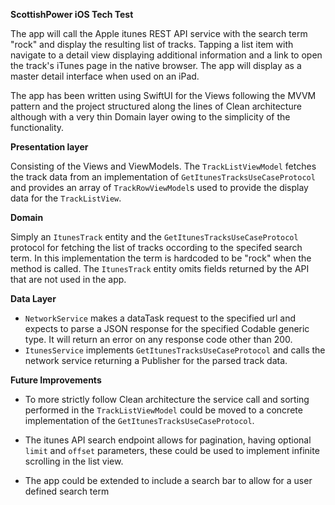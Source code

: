 **ScottishPower iOS Tech Test**

The app will call the Apple itunes REST API service with the search term "rock" and display the resulting list of tracks. Tapping a list item with navigate to a detail view displaying additional information and a link to open the track's iTunes page in the native browser.
The app will display as a master detail interface when used on an iPad.

The app has been written using SwiftUI for the Views following the MVVM pattern and the project structured along the lines of Clean architecture although with a very thin Domain layer owing to the simplicity of the functionality. 

**Presentation layer**

Consisting of the Views and ViewModels. The `TrackListViewModel` fetches the track data from an implementation of `GetItunesTracksUseCaseProtocol` and provides an array of `TrackRowViewModel`s used to provide the display data for the `TrackListView`.

**Domain**

Simply an `ItunesTrack` entity and the `GetItunesTracksUseCaseProtocol` protocol for fetching the list of tracks occording to the specifed search term. In this implementation the term is hardcoded to be "rock" when the method is called.
The `ItunesTrack` entity omits fields returned by the API that are not used in the app.

**Data Layer**

* `NetworkService` makes a dataTask request to the specified url and expects to parse a JSON response for the specified Codable generic type. It will return an error on any response code other than 200.
* `ItunesService` implements `GetItunesTracksUseCaseProtocol`
and calls the network service returning a Publisher for the parsed track data.




**Future Improvements**

* To more strictly follow Clean architecture the service call and sorting performed in the `TrackListViewModel` could be moved to a concrete implementation of the `GetItunesTracksUseCaseProtocol`.

* The itunes API search endpoint allows for pagination, having optional `limit` and `offset` parameters, these could be used to implement infinite scrolling in the list view.
* The app could be extended to include a search bar to allow for a user defined search term 

